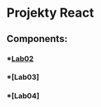 # Projekty React

## Components:
###   *[Lab02](https://github.com/NeQ34/React/tree/master/12.03.25)
###   *[Lab03]
###   *[Lab04]

